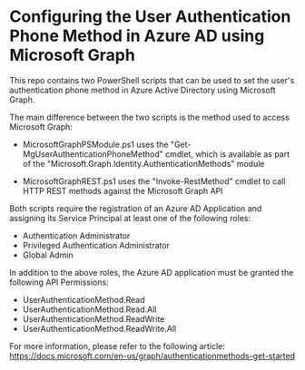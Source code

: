 # Configuring the User Authentication Phone Method in Azure AD using Microsoft Graph
This repo contains two PowerShell scripts that can be used to set the user's authentication phone method in Azure Active Directory using Microsoft Graph.

The main difference between the two scripts is the method used to access Microsoft Graph:

- MicrosoftGraphPSModule.ps1 uses the "Get-MgUserAuthenticationPhoneMethod" cmdlet, which is available as part of the "Microsoft.Graph.Identity.AuthenticationMethods" module

- MicrosoftGraphREST.ps1 uses the "Invoke-RestMethod" cmdlet to call HTTP REST methods against the Microsoft Graph API

Both scripts require the registration of an Azure AD Application and assigning its Service Principal at least one of the following roles:

- Authentication Administrator 
- Privileged Authentication Administrator
- Global Admin

In addition to the above roles, the Azure AD application must be granted the following API Permissions:

- UserAuthenticationMethod.Read 
- UserAuthenticationMethod.Read.All
- UserAuthenticationMethod.ReadWrite
- UserAuthenticationMethod.ReadWrite.All

For more information, please refer to the following article: https://docs.microsoft.com/en-us/graph/authenticationmethods-get-started
